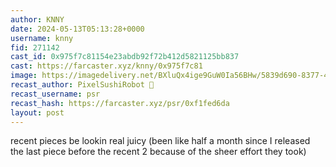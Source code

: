 ```yaml
---
author: KNNY
date: 2024-05-13T05:13:28+0000
username: knny
fid: 271142
cast_id: 0x975f7c81154e23abdb92f72b412d5821125bb837
cast: https://farcaster.xyz/knny/0x975f7c81
image: https://imagedelivery.net/BXluQx4ige9GuW0Ia56BHw/5839d690-8377-4a0d-c3d3-3544f3008b00/original
recast_author: PixelSushiRobot 💫
recast_username: psr
recast_hash: https://farcaster.xyz/psr/0xf1fed6da
layout: post
---
```


recent pieces be lookin real juicy (been like half a month since I released the last piece before the recent 2 because of the sheer effort they took)

<img src='https://imagedelivery.net/BXluQx4ige9GuW0Ia56BHw/5839d690-8377-4a0d-c3d3-3544f3008b00/original' alt='' referrerpolicy='no-referrer'/>
